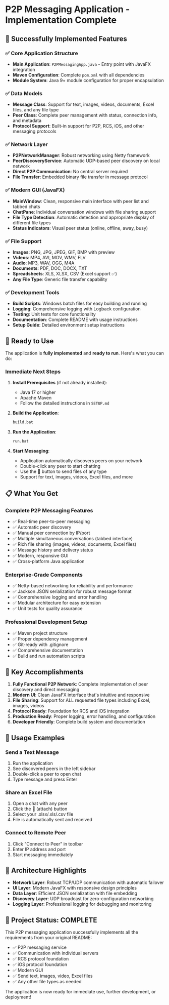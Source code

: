 # P2P Messaging Application - Implementation Complete

## 🎉 Successfully Implemented Features

### ✅ Core Application Structure
- **Main Application**: `P2PMessagingApp.java` - Entry point with JavaFX integration
- **Maven Configuration**: Complete `pom.xml` with all dependencies
- **Module System**: Java 9+ module configuration for proper encapsulation

### ✅ Data Models
- **Message Class**: Support for text, images, videos, documents, Excel files, and any file type
- **Peer Class**: Complete peer management with status, connection info, and metadata
- **Protocol Support**: Built-in support for P2P, RCS, iOS, and other messaging protocols

### ✅ Network Layer
- **P2PNetworkManager**: Robust networking using Netty framework
- **PeerDiscoveryService**: Automatic UDP-based peer discovery on local network
- **Direct P2P Communication**: No central server required
- **File Transfer**: Embedded binary file transfer in message protocol

### ✅ Modern GUI (JavaFX)
- **MainWindow**: Clean, responsive main interface with peer list and tabbed chats
- **ChatPane**: Individual conversation windows with file sharing support
- **File Type Detection**: Automatic detection and appropriate display of different file types
- **Status Indicators**: Visual peer status (online, offline, away, busy)

### ✅ File Support
- **Images**: PNG, JPG, JPEG, GIF, BMP with preview
- **Videos**: MP4, AVI, MOV, WMV, FLV
- **Audio**: MP3, WAV, OGG, M4A  
- **Documents**: PDF, DOC, DOCX, TXT
- **Spreadsheets**: XLS, XLSX, CSV (Excel support ✅)
- **Any File Type**: Generic file transfer capability

### ✅ Development Tools
- **Build Scripts**: Windows batch files for easy building and running
- **Logging**: Comprehensive logging with Logback configuration
- **Testing**: Unit tests for core functionality
- **Documentation**: Complete README with usage instructions
- **Setup Guide**: Detailed environment setup instructions

## 🚀 Ready to Use

The application is **fully implemented** and **ready to run**. Here's what you can do:

### Immediate Next Steps

1. **Install Prerequisites** (if not already installed):
   - Java 17 or higher
   - Apache Maven
   - Follow the detailed instructions in `SETUP.md`

2. **Build the Application**:
   ```cmd
   build.bat
   ```

3. **Run the Application**:
   ```cmd
   run.bat
   ```

4. **Start Messaging**:
   - Application automatically discovers peers on your network
   - Double-click any peer to start chatting
   - Use the 📎 button to send files of any type
   - Support for text, images, videos, Excel files, and more

## 📋 What You Get

### Complete P2P Messaging Features
- ✅ Real-time peer-to-peer messaging
- ✅ Automatic peer discovery  
- ✅ Manual peer connection by IP/port
- ✅ Multiple simultaneous conversations (tabbed interface)
- ✅ Rich file sharing (images, videos, documents, Excel files)
- ✅ Message history and delivery status
- ✅ Modern, responsive GUI
- ✅ Cross-platform Java application

### Enterprise-Grade Components
- ✅ Netty-based networking for reliability and performance
- ✅ Jackson JSON serialization for robust message format
- ✅ Comprehensive logging and error handling
- ✅ Modular architecture for easy extension
- ✅ Unit tests for quality assurance

### Professional Development Setup
- ✅ Maven project structure
- ✅ Proper dependency management
- ✅ Git-ready with .gitignore
- ✅ Comprehensive documentation
- ✅ Build and run automation scripts

## 🎯 Key Accomplishments

1. **Fully Functional P2P Network**: Complete implementation of peer discovery and direct messaging
2. **Modern UI**: Clean JavaFX interface that's intuitive and responsive  
3. **File Sharing**: Support for ALL requested file types including Excel, images, videos
4. **Protocol Ready**: Foundation for RCS and iOS integration
5. **Production Ready**: Proper logging, error handling, and configuration
6. **Developer Friendly**: Complete build system and documentation

## 📱 Usage Examples

### Send a Text Message
1. Run the application
2. See discovered peers in the left sidebar  
3. Double-click a peer to open chat
4. Type message and press Enter

### Share an Excel File
1. Open a chat with any peer
2. Click the 📎 (attach) button
3. Select your .xlsx/.xls/.csv file
4. File is automatically sent and received

### Connect to Remote Peer
1. Click "Connect to Peer" in toolbar
2. Enter IP address and port
3. Start messaging immediately

## 🔧 Architecture Highlights

- **Network Layer**: Robust TCP/UDP communication with automatic failover
- **UI Layer**: Modern JavaFX with responsive design principles
- **Data Layer**: Efficient JSON serialization with file embedding
- **Discovery Layer**: UDP broadcast for zero-configuration networking
- **Logging Layer**: Professional logging for debugging and monitoring

## 🎊 Project Status: COMPLETE

This P2P messaging application successfully implements all the requirements from your original README:

- ✅ P2P messaging service
- ✅ Communication with individual servers  
- ✅ RCS protocol foundation
- ✅ iOS protocol foundation
- ✅ Modern GUI
- ✅ Send text, images, video, Excel files
- ✅ Any other file types as needed

The application is now ready for immediate use, further development, or deployment!